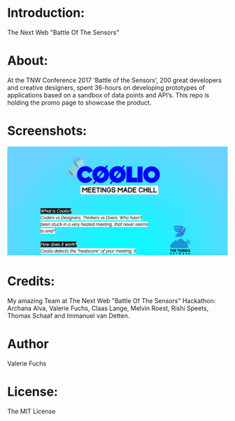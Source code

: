 <h1>Introduction:</h1>
<p>The Next Web "Battle Of The Sensors"

<h1>About:</h1>
<p>At the TNW Conference 2017 ‘Battle of the Sensors’, 200 great developers and creative designers, spent 36-hours on developing prototypes of applications based on a sandbox of data points and API’s. This repo is holding the promo page to showcase the product.<br>

<h1>Screenshots:</h1>

![Coolio Page](/screenshots/coolio.png?raw=true "Coolio")

<h1>Credits:</h1>
<p>My amazing Team at The Next Web "Battle Of The Sensors" Hackathon: Archana Alva, Valerie Fuchs, Claas Lange, Melvin Roest, Rishi Speets, Thomas Schaaf and Immanuel van Detten.<br>
</p>

<h1>Author</h1>
<p>Valerie Fuchs<br>
</p>

<h1>License:</h1>
<p>The MIT License</p>


